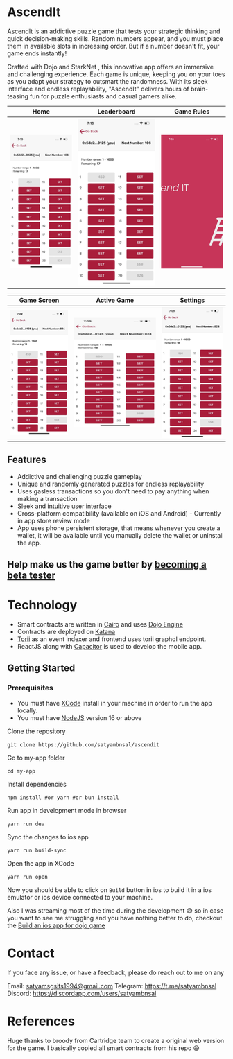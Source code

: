 # AscendIt

AscendIt is an addictive puzzle game that tests your strategic thinking and quick decision-making skills. Random numbers appear, and you must place them in available slots in increasing order. But if a number doesn't fit, your game ends instantly!

Crafted with Dojo and StarkNet , this innovative app offers an immersive and challenging experience. Each game is unique, keeping you on your toes as you adapt your strategy to outsmart the randomness. With its sleek interface and endless replayability, "AscendIt" delivers hours of brain-teasing fun for puzzle enthusiasts and casual gamers alike.




| Home | Leaderboard | Game Rules |
|:---:|:---:|:---:|
| ![Home](screenshots/shot8.jpeg) | ![Leaderboard](screenshots/shot7.jpeg) | ![Game Rules](screenshots/shot5.jpeg) |

| Game Screen | Active Game | Settings |
|:---:|:---:|:---:|
| ![Game Screen](screenshots/shot2.jpeg) | ![Active Game](screenshots/shot1.jpeg) | ![Settings](screenshots/shot4.jpeg) |



## Features

- Addictive and challenging puzzle gameplay
- Unique and randomly generated puzzles for endless replayability
- Uses gasless transactions so you don't need to pay anything when making a transaction
- Sleek and intuitive user interface
- Cross-platform compatibility (available on iOS and Android) - Currently in app store review mode
- App uses phone persistent storage, that means whenever you create a wallet, it will be available until you manually delete the wallet or uninstall the app.


## Help make us the game better by [becoming a beta tester](https://testflight.apple.com/join/0VjqcGHL)



# Technology

- Smart contracts are written in [Cairo](https://book.cairo-lang.org/title-page.html) and uses [Dojo Engine](https://www.dojoengine.org/)
- Contracts are deployed on [Katana](https://book.dojoengine.org/toolchain/katana)
- [Torii](https://book.dojoengine.org/toolchain/torii) as an event indexer and frontend uses torii graphql endpoint.
- ReactJS along with [Capacitor](https://capacitorjs.com/docs/getting-started) is used to develop the mobile app. 

## Getting Started

### Prerequisites
- You must have [XCode](https://developer.apple.com/xcode/) install in your machine in order to run the app locally.
- You must have [NodeJS](https://nodejs.org/en) version 16 or above


Clone the repository
```
git clone https://github.com/satyambnsal/ascendit
```

Go to my-app folder
```
cd my-app
```

Install dependencies
```
npm install #or yarn #or bun install
```

Run app in development mode in browser
```
yarn run dev
```

Sync the changes to ios app
```
yarn run build-sync
```

Open the app in XCode
```
yarn run open
```

Now you should be able to click on `Build` button in ios to build it in a ios emulator or ios device connected to your machine.


Also I was streaming most of the time during the development 😅 so in case you want to see me struggling and you have nothing better to do, checkout the [Build an ios app for dojo game](https://www.youtube.com/watch?v=e0h9CcbloyE&t=4132s)

# Contact
If you face any issue, or have a feedback, please do reach out to me on any

Email: satyamsgsits1994@gmail.com
Telegram: https://t.me/satyambnsal
Discord: https://discordapp.com/users/satyambnsal



# References

Huge thanks to broody from Cartridge team to create a original web version for the game. I basically copied all smart contracts from his repo 😅